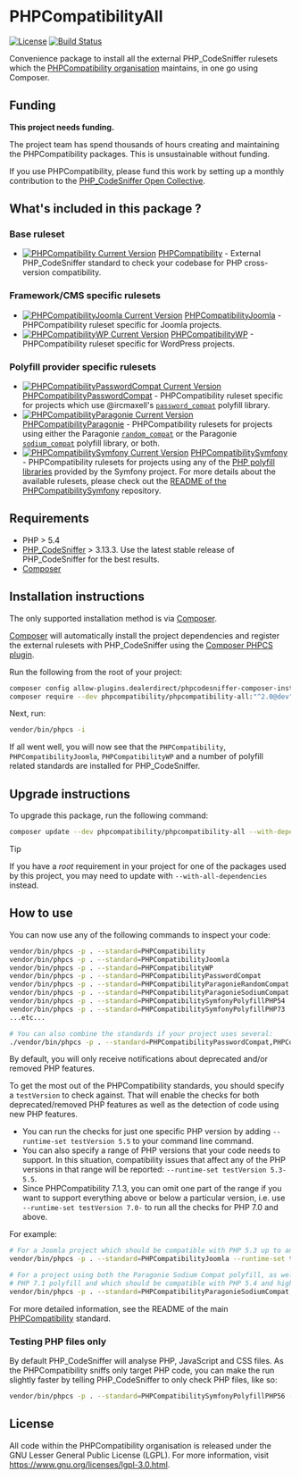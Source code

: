 # PHPCompatibilityAll

[![License](https://img.shields.io/github/license/PHPCompatibility/PHPCompatibilityAll?color=00a7a7)](https://github.com/PHPCompatibility/PHPCompatibilityAll/blob/master/LICENSE)
[![Build Status](https://github.com/PHPCompatibility/PHPCompatibilityAll/actions/workflows/validate.yml/badge.svg?branch=master)](https://github.com/PHPCompatibility/PHPCompatibilityAll/actions/workflows/validate.yml)

Convenience package to install all the external PHP_CodeSniffer rulesets which the [PHPCompatibility organisation](https://github.com/PHPCompatibility) maintains, in one go using Composer.


## Funding

**This project needs funding.**

The project team has spend thousands of hours creating and maintaining the PHPCompatibility packages. This is unsustainable without funding.

If you use PHPCompatibility, please fund this work by setting up a monthly contribution to the [PHP_CodeSniffer Open Collective].


## What's included in this package ?

### Base ruleset

* [![PHPCompatibility Current Version](https://img.shields.io/packagist/v/phpcompatibility/php-compatibility?label=stable)](https://packagist.org/packages/phpcompatibility/php-compatibility) [PHPCompatibility] - External PHP_CodeSniffer standard to check your codebase for PHP cross-version compatibility.

### Framework/CMS specific rulesets

* [![PHPCompatibilityJoomla Current Version](https://img.shields.io/packagist/v/phpcompatibility/phpcompatibility-joomla?label=stable)](https://packagist.org/packages/PHPCompatibility/phpcompatibility-joomla) [PHPCompatibilityJoomla] - PHPCompatibility ruleset specific for Joomla projects.
* [![PHPCompatibilityWP Current Version](https://img.shields.io/packagist/v/phpcompatibility/phpcompatibility-wp?label=stable)](https://packagist.org/packages/PHPCompatibility/phpcompatibility-wp) [PHPCompatibilityWP] - PHPCompatibility ruleset specific for WordPress projects.

### Polyfill provider specific rulesets
* [![PHPCompatibilityPasswordCompat Current Version](https://img.shields.io/packagist/v/phpcompatibility/phpcompatibility-passwordcompat?label=stable)](https://packagist.org/packages/phpcompatibility/phpcompatibility-passwordcompat) [PHPCompatibilityPasswordCompat] - PHPCompatibility ruleset specific for projects which use @ircmaxell's [`password_compat`] polyfill library.
* [![PHPCompatibilityParagonie Current Version](https://img.shields.io/packagist/v/phpcompatibility/phpcompatibility-paragonie?label=stable)](https://packagist.org/packages/phpcompatibility/phpcompatibility-paragonie) [PHPCompatibilityParagonie] - PHPCompatibility rulesets for projects using either the Paragonie [`random_compat`] or the Paragonie [`sodium_compat`] polyfill library, or both.
* [![PHPCompatibilitySymfony Current Version](https://img.shields.io/packagist/v/phpcompatibility/phpcompatibility-symfony?label=stable)](https://packagist.org/packages/phpcompatibility/phpcompatibility-symfony) [PHPCompatibilitySymfony] - PHPCompatibility rulesets for projects using any of the [PHP polyfill libraries] provided by the Symfony project.
    For more details about the available rulesets, please check out the [README of the PHPCompatibilitySymfony][PHPCompatibilitySymfony-readme] repository.


## Requirements

* PHP > 5.4
* [PHP_CodeSniffer] > 3.13.3.
    Use the latest stable release of PHP_CodeSniffer for the best results.
* [Composer]


## Installation instructions

The only supported installation method is via [Composer].

[Composer] will automatically install the project dependencies and register the external rulesets with PHP_CodeSniffer using the [Composer PHPCS plugin].

Run the following from the root of your project:
```bash
composer config allow-plugins.dealerdirect/phpcodesniffer-composer-installer true
composer require --dev phpcompatibility/phpcompatibility-all:"^2.0@dev"
```

Next, run:
```bash
vendor/bin/phpcs -i
```
If all went well, you will now see that the `PHPCompatibility`, `PHPCompatibilityJoomla`, `PHPCompatibilityWP` and a number of polyfill related standards are installed for PHP_CodeSniffer.


## Upgrade instructions

To upgrade this package, run the following command:
```bash
composer update --dev phpcompatibility/phpcompatibility-all --with-dependencies
```

> [!TIP]
> If you have a _root_ requirement in your project for one of the packages used by this project, you may need to update with `--with-all-dependencies` instead.


## How to use

You can now use any of the following commands to inspect your code:
```bash
vendor/bin/phpcs -p . --standard=PHPCompatibility
vendor/bin/phpcs -p . --standard=PHPCompatibilityJoomla
vendor/bin/phpcs -p . --standard=PHPCompatibilityWP
vendor/bin/phpcs -p . --standard=PHPCompatibilityPasswordCompat
vendor/bin/phpcs -p . --standard=PHPCompatibilityParagonieRandomCompat
vendor/bin/phpcs -p . --standard=PHPCompatibilityParagonieSodiumCompat
vendor/bin/phpcs -p . --standard=PHPCompatibilitySymfonyPolyfillPHP54
vendor/bin/phpcs -p . --standard=PHPCompatibilitySymfonyPolyfillPHP73
...etc...

# You can also combine the standards if your project uses several:
./vendor/bin/phpcs -p . --standard=PHPCompatibilityPasswordCompat,PHPCompatibilitySymfonyPolyfillPHP70,PHPCompatibilityWP
```

By default, you will only receive notifications about deprecated and/or removed PHP features.

To get the most out of the PHPCompatibility standards, you should specify a `testVersion` to check against. That will enable the checks for both deprecated/removed PHP features as well as the detection of code using new PHP features.

* You can run the checks for just one specific PHP version by adding `--runtime-set testVersion 5.5` to your command line command.
* You can also specify a range of PHP versions that your code needs to support. In this situation, compatibility issues that affect any of the PHP versions in that range will be reported: `--runtime-set testVersion 5.3-5.5`.
* Since PHPCompatibility 7.1.3, you can omit one part of the range if you want to support everything above or below a particular version, i.e. use `--runtime-set testVersion 7.0-` to run all the checks for PHP 7.0 and above.

For example:
```bash
# For a Joomla project which should be compatible with PHP 5.3 up to and including PHP 7.0:
vendor/bin/phpcs -p . --standard=PHPCompatibilityJoomla --runtime-set testVersion 5.3-7.0

# For a project using both the Paragonie Sodium Compat polyfill, as well as the Symfony
# PHP 7.1 polyfill and which should be compatible with PHP 5.4 and higher:
vendor/bin/phpcs -p . --standard=PHPCompatibilityParagonieSodiumCompat,PHPCompatibilitySymfonyPolyfillPHP71 --runtime-set testVersion 5.4-
```

For more detailed information, see the README of the main [PHPCompatibility][PHPCompatibility-testVersion] standard.


### Testing PHP files only

By default PHP_CodeSniffer will analyse PHP, JavaScript and CSS files. As the PHPCompatibility sniffs only target PHP code, you can make the run slightly faster by telling PHP_CodeSniffer to only check PHP files, like so:
```bash
vendor/bin/phpcs -p . --standard=PHPCompatibilitySymfonyPolyfillPHP56 --extensions=php --runtime-set testVersion 5.3-
```

## License

All code within the PHPCompatibility organisation is released under the GNU Lesser General Public License (LGPL).
For more information, visit <https://www.gnu.org/licenses/lgpl-3.0.html>.


[Composer]:                        https://getcomposer.org/
[Composer PHPCS plugin]:           https://github.com/PHPCSStandards/composer-installer/
[PHP_CodeSniffer]:                 https://github.com/PHPCSStandards/PHP_CodeSniffer
[PHP_CodeSniffer Open Collective]: https://opencollective.com/php_codesniffer
[PHPCompatibility]:                https://github.com/PHPCompatibility/PHPCompatibility
[PHPCompatibility-testVersion]:    https://github.com/PHPCompatibility/PHPCompatibility#sniffing-your-code-for-compatibility-with-specific-php-versions
[PHPCompatibilityParagonie]:       https://github.com/PHPCompatibility/PHPCompatibilityParagonie
[PHPCompatibilityPasswordCompat]:  https://github.com/PHPCompatibility/PHPCompatibilityPasswordCompat
[PHPCompatibilitySymfony]:         https://github.com/PHPCompatibility/PHPCompatibilitySymfony
[PHPCompatibilityJoomla]:          https://github.com/PHPCompatibility/PHPCompatibilityJoomla
[PHPCompatibilityWP]:              https://github.com/PHPCompatibility/PHPCompatibilityWP
[`password_compat`]:               https://github.com/ircmaxell/password_compat
[`random_compat`]:                 https://github.com/paragonie/random_compat
[`sodium_compat`]:                 https://github.com/paragonie/sodium_compat
[PHP polyfill libraries]:          https://github.com/symfony?utf8=?&q=polyfill
[PHPCompatibilitySymfony-readme]:  https://github.com/PHPCompatibility/PHPCompatibilitySymfony/blob/master/README.md
